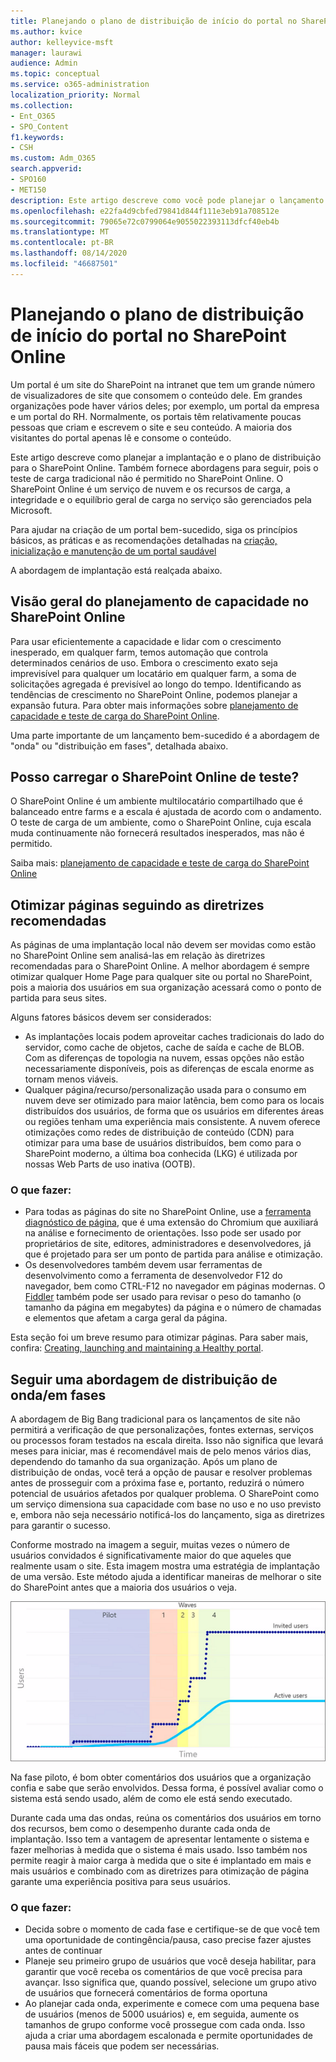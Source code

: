 ```yaml
---
title: Planejando o plano de distribuição de início do portal no SharePoint Online
ms.author: kvice
author: kelleyvice-msft
manager: laurawi
audience: Admin
ms.topic: conceptual
ms.service: o365-administration
localization_priority: Normal
ms.collection:
- Ent_O365
- SPO_Content
f1.keywords:
- CSH
ms.custom: Adm_O365
search.appverid:
- SPO160
- MET150
description: Este artigo descreve como você pode planejar o lançamento do portal no SharePoint Online e quais etapas executar para um lançamento bem-sucedido
ms.openlocfilehash: e22fa4d9cbfed79841d844f111e3eb91a708512e
ms.sourcegitcommit: 79065e72c0799064e9055022393113dfcf40eb4b
ms.translationtype: MT
ms.contentlocale: pt-BR
ms.lasthandoff: 08/14/2020
ms.locfileid: "46687501"
---
```

# <a name="planning-your-portal-launch-roll-out-plan-in-sharepoint-online"></a>Planejando o plano de distribuição de início do portal no SharePoint Online

Um portal é um site do SharePoint na intranet que tem um grande número de visualizadores de site que consomem o conteúdo dele. Em grandes organizações pode haver vários deles; por exemplo, um portal da empresa e um portal do RH. Normalmente, os portais têm relativamente poucas pessoas que criam e escrevem o site e seu conteúdo. A maioria dos visitantes do portal apenas lê e consome o conteúdo.

Este artigo descreve como planejar a implantação e o plano de distribuição para o SharePoint Online. Também fornece abordagens para seguir, pois o teste de carga tradicional não é permitido no SharePoint Online. O SharePoint Online é um serviço de nuvem e os recursos de carga, a integridade e o equilíbrio geral de carga no serviço são gerenciados pela Microsoft.

Para ajudar na criação de um portal bem-sucedido, siga os princípios básicos, as práticas e as recomendações detalhadas na [criação, inicialização e manutenção de um portal saudável](https://go.microsoft.com/fwlink/?linkid=2105838) 

A abordagem de implantação está realçada abaixo.

## <a name="overview-of-capacity-planning-in-sharepoint-online"></a>Visão geral do planejamento de capacidade no SharePoint Online
Para usar eficientemente a capacidade e lidar com o crescimento inesperado, em qualquer farm, temos automação que controla determinados cenários de uso. Embora o crescimento exato seja imprevisível para qualquer um locatário em qualquer farm, a soma de solicitações agregada é previsível ao longo do tempo. Identificando as tendências de crescimento no SharePoint Online, podemos planejar a expansão futura. Para obter mais informações sobre [planejamento de capacidade e teste de carga do SharePoint Online](capacity-planning-and-load-testing-sharepoint-online.md).

Uma parte importante de um lançamento bem-sucedido é a abordagem de "onda" ou "distribuição em fases", detalhada abaixo. 

## <a name="can-i-load-test-sharepoint-online"></a>Posso carregar o SharePoint Online de teste?
O SharePoint Online é um ambiente multilocatário compartilhado que é balanceado entre farms e a escala é ajustada de acordo com o andamento. O teste de carga de um ambiente, como o SharePoint Online, cuja escala muda continuamente não fornecerá resultados inesperados, mas não é permitido. 

Saiba mais:  [planejamento de capacidade e teste de carga do SharePoint Online](capacity-planning-and-load-testing-sharepoint-online.md)

## <a name="optimize-pages-by-following-recommended-guidelines"></a>Otimizar páginas seguindo as diretrizes recomendadas
As páginas de uma implantação local não devem ser movidas como estão no SharePoint Online sem analisá-las em relação às diretrizes recomendadas para o SharePoint Online. A melhor abordagem é sempre otimizar qualquer Home Page para qualquer site ou portal no SharePoint, pois a maioria dos usuários em sua organização acessará como o ponto de partida para seus sites.

Alguns fatores básicos devem ser considerados:
- As implantações locais podem aproveitar caches tradicionais do lado do servidor, como cache de objetos, cache de saída e cache de BLOB. Com as diferenças de topologia na nuvem, essas opções não estão necessariamente disponíveis, pois as diferenças de escala enorme as tornam menos viáveis.
- Qualquer página/recurso/personalização usada para o consumo em nuvem deve ser otimizado para maior latência, bem como para os locais distribuídos dos usuários, de forma que os usuários em diferentes áreas ou regiões tenham uma experiência mais consistente. A nuvem oferece otimizações como redes de distribuição de conteúdo (CDN) para otimizar para uma base de usuários distribuídos, bem como para o SharePoint moderno, a última boa conhecida (LKG) é utilizada por nossas Web Parts de uso inativa (OOTB).

### <a name="what-to-do"></a>O que fazer:
 - Para todas as páginas do site no SharePoint Online, use a [ferramenta diagnóstico de página](https://aka.ms/perftool), que é uma extensão do Chromium que auxiliará na análise e fornecimento de orientações. Isso pode ser usado por proprietários de site, editores, administradores e desenvolvedores, já que é projetado para ser um ponto de partida para análise e otimização.
 - Os desenvolvedores também devem usar ferramentas de desenvolvimento como a ferramenta de desenvolvedor F12 do navegador, bem como CTRL-F12 no navegador em páginas modernas. O [Fiddler](https://www.telerik.com/download/fiddler) também pode ser usado para revisar o peso do tamanho (o tamanho da página em megabytes) da página e o número de chamadas e elementos que afetam a carga geral da página. 

Esta seção foi um breve resumo para otimizar páginas.  Para saber mais, confira:  [Creating, launching and maintaining a Healthy portal](https://go.microsoft.com/fwlink/?linkid=2105838).

## <a name="follow-a-wave--phased-roll-out-approach"></a>Seguir uma abordagem de distribuição de onda/em fases
A abordagem de Big Bang tradicional para os lançamentos de site não permitirá a verificação de que personalizações, fontes externas, serviços ou processos foram testados na escala direita. Isso não significa que levará meses para iniciar, mas é recomendável mais de pelo menos vários dias, dependendo do tamanho da sua organização. Após um plano de distribuição de ondas, você terá a opção de pausar e resolver problemas antes de prosseguir com a próxima fase e, portanto, reduzirá o número potencial de usuários afetados por qualquer problema. O SharePoint como um serviço dimensiona sua capacidade com base no uso e no uso previsto e, embora não seja necessário notificá-los do lançamento, siga as diretrizes para garantir o sucesso.
  
Conforme mostrado na imagem a seguir, muitas vezes o número de usuários convidados é significativamente maior do que aqueles que realmente usam o site. Esta imagem mostra uma estratégia de implantação de uma versão. Este método ajuda a identificar maneiras de melhorar o site do SharePoint antes que a maioria dos usuários o veja.
  
![Gráfico mostrando usuários convidados e ativos](../media/0bc14a20-9420-4986-b9b9-fbcd2c6e0fb9.png)
  
Na fase piloto, é bom obter comentários dos usuários que a organização confia e sabe que serão envolvidos. Dessa forma, é possível avaliar como o sistema está sendo usado, além de como ele está sendo executado.
  
Durante cada uma das ondas, reúna os comentários dos usuários em torno dos recursos, bem como o desempenho durante cada onda de implantação. Isso tem a vantagem de apresentar lentamente o sistema e fazer melhorias à medida que o sistema é mais usado. Isso também nos permite reagir à maior carga à medida que o site é implantado em mais e mais usuários e combinado com as diretrizes para otimização de página garante uma experiência positiva para seus usuários.

### <a name="what-to-do"></a>O que fazer:
- Decida sobre o momento de cada fase e certifique-se de que você tem uma oportunidade de contingência/pausa, caso precise fazer ajustes antes de continuar
- Planeje seu primeiro grupo de usuários que você deseja habilitar, para garantir que você receba os comentários de que você precisa para avançar. Isso significa que, quando possível, selecione um grupo ativo de usuários que fornecerá comentários de forma oportuna
- Ao planejar cada onda, experimente e comece com uma pequena base de usuários (menos de 5000 usuários) e, em seguida, aumente os tamanhos de grupo conforme você prossegue com cada onda. Isso ajuda a criar uma abordagem escalonada e permite oportunidades de pausa mais fáceis que podem ser necessárias.

